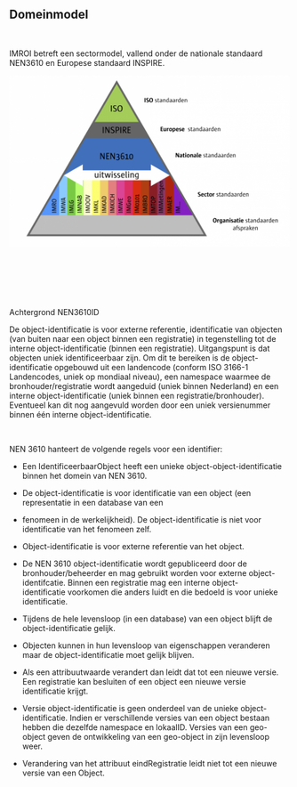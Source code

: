 Domeinmodel 
------------

 

IMROI betreft een sectormodel, vallend onder de nationale standaard NEN3610 en
Europese standaard INSPIRE.  

![](media/f492231b8751a878600053f78f86df57.png)

 

 

 

Achtergrond NEN3610ID 

De object-identificatie is voor externe referentie, identificatie van objecten
(van buiten naar een object binnen een registratie) in tegenstelling tot de
interne object-identificatie (binnen een registratie). Uitgangspunt is dat
objecten uniek identificeerbaar zijn. Om dit te bereiken is de
object-identificatie opgebouwd uit een landencode (conform ISO 3166-1
Landencodes, uniek op mondiaal niveau), een namespace waarmee de
bronhouder/registratie wordt aangeduid (uniek binnen Nederland) en een interne
object-identificatie (uniek binnen een registratie/bronhouder). Eventueel kan
dit nog aangevuld worden door een uniek versienummer binnen één interne
object-identificatie. 

 

NEN 3610 hanteert de volgende regels voor een identifier: 

-   Een IdentificeerbaarObject heeft een unieke object-object-identificatie
    binnen het domein van NEN 3610. 

-   De object-identificatie is voor identificatie van een object (een
    representatie in een database van een 

-   fenomeen in de werkelijkheid). De object-identificatie is niet voor
    identificatie van het fenomeen zelf. 

-   Object-identificatie is voor externe referentie van het object. 

-   De NEN 3610 object-identificatie wordt gepubliceerd door de
    bronhouder/beheerder en mag gebruikt worden voor externe
    object-identifcatie. Binnen een registratie mag een interne
    object-identificatie voorkomen die anders luidt en die bedoeld is voor
    unieke identificatie. 

-   Tijdens de hele levensloop (in een database) van een object blijft de
    object-identificatie gelijk. 

-   Objecten kunnen in hun levensloop van eigenschappen veranderen maar de
    object-identificatie moet gelijk blijven. 

-   Als een attribuutwaarde verandert dan leidt dat tot een nieuwe versie. Een
    registratie kan besluiten of een object een nieuwe versie identificatie
    krijgt. 

-   Versie object-identificatie is geen onderdeel van de unieke
    object-identificatie. Indien er verschillende versies van een object bestaan
    hebben die dezelfde namespace en lokaalID. Versies van een geo-object geven
    de ontwikkeling van een geo-object in zijn levensloop weer. 

-   Verandering van het attribuut eindRegistratie leidt niet tot een nieuwe
    versie van een Object. 
